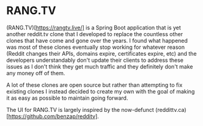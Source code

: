 # RANG.TV

(RANG.TV)[https://rangtv.live/] is a Spring Boot application that is yet another reddit.tv clone that I developed to replace the countless other clones that have come and gone over the years.  I found what happened was most of these clones eventually stop working for whatever reason (Reddit changes their APIs, domains expire, certificates expire, etc) and the developers understandably don't update their clients to address these issues as I don't think they get much traffic and they definitely don't make any money off of them.

A lot of these clones are open source but rather than attempting to fix existing clones I instead decided to create my own with the goal of making it as easy as possible to maintain going forward.

The UI for RANG.TV is largely inspired by the now-defunct (reddittv.ca)[https://github.com/benzap/redditv].